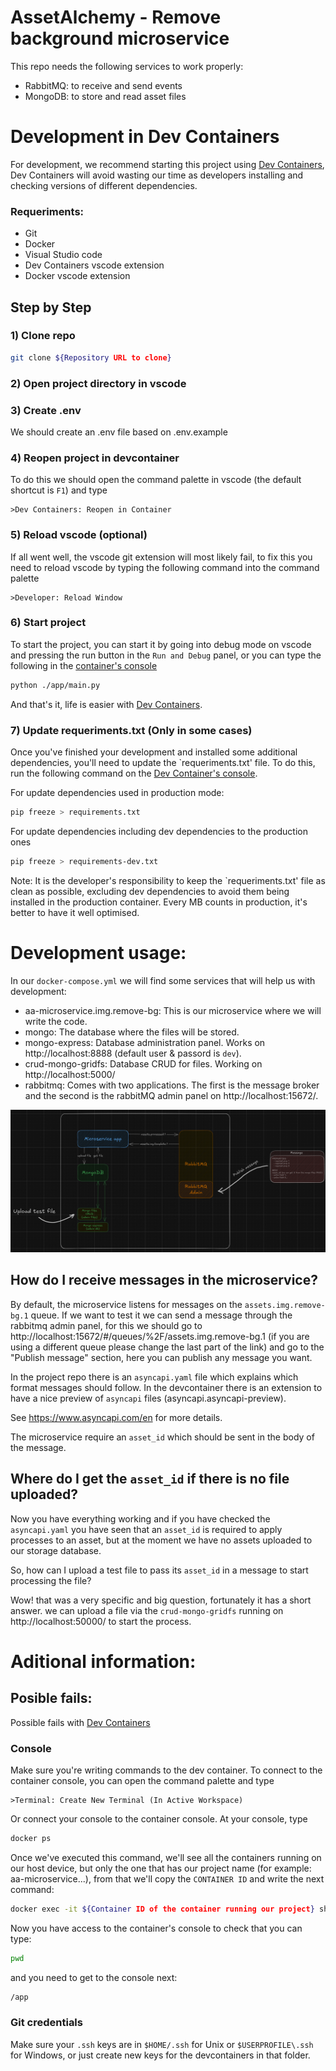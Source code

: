 # AssetAlchemy - Remove background microservice
This repo needs the following services to work properly:
- RabbitMQ: to receive and send events
- MongoDB: to store and read asset files

# Development in Dev Containers
For development, we recommend starting this project using [Dev Containers](https://code.visualstudio.com/docs/devcontainers/containers), Dev Containers will avoid wasting our time as developers installing and checking versions of different dependencies.

### Requeriments:
* Git
* Docker
* Visual Studio code
* Dev Containers vscode extension
* Docker vscode extension

## Step by Step

### 1) Clone repo
```bash
git clone ${Repository URL to clone}
```

### 2) Open project directory in vscode

### 3) Create .env
We should create an .env file based on .env.example

### 4) Reopen project in devcontainer
To do this we should open the command palette in vscode (the default shortcut is `F1`) and type
```
>Dev Containers: Reopen in Container
``` 

### 5) Reload vscode (optional)
If all went well, the vscode git extension will most likely fail, to fix this you need to reload vscode by typing the following command into the command palette
```
>Developer: Reload Window
```

### 6) Start project
To start the project, you can start it by going into debug mode on vscode and pressing the run button in the `Run and Debug` panel, or you can type the following in the [container's console](#console)
```bash
python ./app/main.py
```
And that's it, life is easier with [Dev Containers](https://code.visualstudio.com/docs/devcontainers/containers).

### 7) Update requeriments.txt (Only in some cases)
Once you've finished your development and installed some additional dependencies, you'll need to update the `requeriments.txt' file. To do this, run the following command on the [Dev Container's console](#console).


For update dependencies used in production mode:
```bash
pip freeze > requirements.txt
```

For update dependencies including dev dependencies to the production ones
```bash
pip freeze > requirements-dev.txt
```

Note: It is the developer's responsibility to keep the `requeriments.txt' file as clean as possible, excluding dev dependencies to avoid them being installed in the production container. Every MB counts in production, it's better to have it well optimised.

# Development usage:
In our `docker-compose.yml` we will find some services that will help us with development:
- aa-microservice.img.remove-bg: This is our microservice where we will write the code. 
- mongo: The database where the files will be stored.
- mongo-express: Database administration panel. Works on http://localhost:8888 (default user & passord is `dev`).
- crud-mongo-gridfs: Database CRUD for files. Working on http://localhost:5000/
- rabbitmq: Comes with two applications. The first is the message broker and the second is the rabbitMQ admin panel on http://localhost:15672/.

![Devcontainer services](devcontainer.png)

## How do I receive messages in the microservice?
By default, the microservice listens for messages on the `assets.img.remove-bg.1` queue. If we want to test it we can send a message through the rabbitmq admin panel, for this we should go to http://localhost:15672/#/queues/%2F/assets.img.remove-bg.1 (if you are using a different queue please change the last part of the link) and go to the "Publish message" section, here you can publish any message you want.

In the project repo there is an `asyncapi.yaml` file which explains which format messages should follow. In the devcontainer there is an extension to have a nice preview of `asyncapi` files (asyncapi.asyncapi-preview).

See https://www.asyncapi.com/en for more details.

The microservice require an `asset_id` which should be sent in the body of the message.

## Where do I get the `asset_id` if there is no file uploaded?
Now you have everything working and if you have checked the `asyncapi.yaml` you have seen that an `asset_id` is required to apply processes to an asset, but at the moment we have no assets uploaded to our storage database.

So, how can I upload a test file to pass its `asset_id` in a message to start processing the file?

Wow! that was a very specific and big question, fortunately it has a short answer. we can upload a file via the `crud-mongo-gridfs` running on http://localhost:50000/ to start the process.

# Aditional information:

## Posible fails:
Possible fails with [Dev Containers](https://code.visualstudio.com/docs/devcontainers/containers)

### Console
Make sure you're writing commands to the dev container.
To connect to the container console, you can open the command palette and type
```
>Terminal: Create New Terminal (In Active Workspace)
```
Or connect your console to the container console. At your console, type
```bash
docker ps
```
Once we've executed this command, we'll see all the containers running on our host device, but only the one that has our project name (for example: aa-microservice...), from that we'll copy the `CONTAINER ID` and write the next command:
```bash
docker exec -it ${Container ID of the container running our project} sh
```
Now you have access to the container's console to check that you can type:
```bash
pwd
```
and you need to get to the console next:
```bash
/app
```

### Git credentials
Make sure your `.ssh` keys are in `$HOME/.ssh` for Unix or `$USERPROFILE\.ssh` for Windows, or just create new keys for the devcontainers in that folder.
